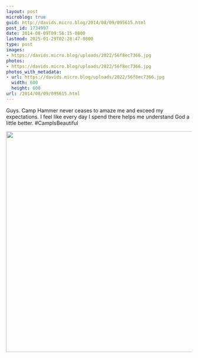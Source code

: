 ```yaml
---
layout: post
microblog: true
guid: http://davids.micro.blog/2014/08/09/095615.html
post_id: 1734997
date: 2014-08-09T09:56:15-0800
lastmod: 2025-01-29T02:28:47-0800
type: post
images:
- https://davids.micro.blog/uploads/2022/56f8ec7366.jpg
photos:
- https://davids.micro.blog/uploads/2022/56f8ec7366.jpg
photos_with_metadata:
- url: https://davids.micro.blog/uploads/2022/56f8ec7366.jpg
  width: 600
  height: 600
url: /2014/08/09/095615.html
---
```

Guys. Camp Hammer never ceases to amaze me and exceed my expectations. I feel like every day I spend there helps me understand God a little better. #CampIsBeautiful

<img src="/uploads/2022/56f8ec7366.jpg" width="600" height="600" alt="">
